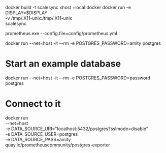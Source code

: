 docker build -t scalesync
xhost +local:docker
docker run -e DISPLAY=$DISPLAY \
           -v /tmp/.X11-unix:/tmp/.X11-unix \
           scalesync

prometheus.exe --config.file=config/prometheus.yml

docker run --net=host -it --rm -e POSTGRES_PASSWORD=amity postgres

# Start an example database
docker run --net=host -it --rm -e POSTGRES_PASSWORD=password postgres
# Connect to it
docker run \
  --net=host \
  -e DATA_SOURCE_URI="localhost:5432/postgres?sslmode=disable" \
  -e DATA_SOURCE_USER=postgres \
  -e DATA_SOURCE_PASS=amity \
  quay.io/prometheuscommunity/postgres-exporter
